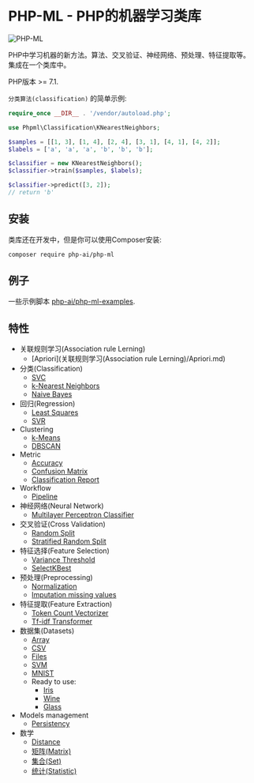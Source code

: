 # PHP-ML - PHP的机器学习类库

![PHP-ML](https://raw.githubusercontent.com/php-ai/php-ml/master/docs/assets/php-ml-logo.png)

PHP中学习机器的新方法。算法、交叉验证、神经网络、预处理、特征提取等。集成在一个类库中。

PHP版本  >= 7.1.

`分类算法(classification)` 的简单示例:

```php
require_once __DIR__ . '/vendor/autoload.php';

use Phpml\Classification\KNearestNeighbors;

$samples = [[1, 3], [1, 4], [2, 4], [3, 1], [4, 1], [4, 2]];
$labels = ['a', 'a', 'a', 'b', 'b', 'b'];

$classifier = new KNearestNeighbors();
$classifier->train($samples, $labels);

$classifier->predict([3, 2]);
// return 'b'
```

## 安装

类库还在开发中，但是你可以使用Composer安装:

```
composer require php-ai/php-ml
```

## 例子

一些示例脚本 [php-ai/php-ml-examples](https://github.com/php-ai/php-ml-examples).

## 特性

- 关联规则学习(Association rule Lerning)
    - [Apriori](关联规则学习(Association rule Lerning)/Apriori.md)
- 分类(Classification)
    - [SVC](https://php-ml.readthedocs.io/en/latest/machine-learning/classification/svc/)
    - [k-Nearest Neighbors](https://php-ml.readthedocs.io/en/latest/machine-learning/classification/k-nearest-neighbors/)
    - [Naive Bayes](https://php-ml.readthedocs.io/en/latest/machine-learning/classification/naive-bayes/)
- 回归(Regression)
    - [Least Squares](https://php-ml.readthedocs.io/en/latest/machine-learning/regression/least-squares/)
    - [SVR](https://php-ml.readthedocs.io/en/latest/machine-learning/regression/svr/)
- Clustering
    - [k-Means](https://php-ml.readthedocs.io/en/latest/machine-learning/clustering/k-means/)
    - [DBSCAN](https://php-ml.readthedocs.io/en/latest/machine-learning/clustering/dbscan/)
- Metric
    - [Accuracy](https://php-ml.readthedocs.io/en/latest/machine-learning/metric/accuracy/)
    - [Confusion Matrix](https://php-ml.readthedocs.io/en/latest/machine-learning/metric/confusion-matrix/)
    - [Classification Report](https://php-ml.readthedocs.io/en/latest/machine-learning/metric/classification-report/)
- Workflow
    - [Pipeline](https://php-ml.readthedocs.io/en/latest/machine-learning/workflow/pipeline)
- 神经网络(Neural Network)
    - [Multilayer Perceptron Classifier](https://php-ml.readthedocs.io/en/latest/machine-learning/neural-network/multilayer-perceptron-classifier/)
- 交叉验证(Cross Validation)
    - [Random Split](https://php-ml.readthedocs.io/en/latest/machine-learning/cross-validation/random-split/)
    - [Stratified Random Split](https://php-ml.readthedocs.io/en/latest/machine-learning/cross-validation/stratified-random-split/)
- 特征选择(Feature Selection)
    - [Variance Threshold](https://php-ml.readthedocs.io/en/latest/machine-learning/feature-selection/variance-threshold/)
    - [SelectKBest](https://php-ml.readthedocs.io/en/latest/machine-learning/feature-selection/selectkbest/)
- 预处理(Preprocessing)
    - [Normalization](https://php-ml.readthedocs.io/en/latest/machine-learning/preprocessing/normalization/)
    - [Imputation missing values](https://php-ml.readthedocs.io/en/latest/machine-learning/preprocessing/imputation-missing-values/)
- 特征提取(Feature Extraction)
    - [Token Count Vectorizer](https://php-ml.readthedocs.io/en/latest/machine-learning/feature-extraction/token-count-vectorizer/)
    - [Tf-idf Transformer](https://php-ml.readthedocs.io/en/latest/machine-learning/feature-extraction/tf-idf-transformer/)
- 数据集(Datasets)
    - [Array](https://php-ml.readthedocs.io/en/latest/machine-learning/datasets/array-dataset/)
    - [CSV](https://php-ml.readthedocs.io/en/latest/machine-learning/datasets/csv-dataset/)
    - [Files](https://php-ml.readthedocs.io/en/latest/machine-learning/datasets/files-dataset/)
    - [SVM](https://php-ml.readthedocs.io/en/latest/machine-learning/datasets/svm-dataset/)
    - [MNIST](https://php-ml.readthedocs.io/en/latest/machine-learning/datasets/mnist-dataset/)
    - Ready to use:
        - [Iris](https://php-ml.readthedocs.io/en/latest/machine-learning/datasets/demo/iris/)
        - [Wine](https://php-ml.readthedocs.io/en/latest/machine-learning/datasets/demo/wine/)
        - [Glass](https://php-ml.readthedocs.io/en/latest/machine-learning/datasets/demo/glass/)
- Models management
    - [Persistency](https://php-ml.readthedocs.io/en/latest/machine-learning/model-manager/persistency/)
- 数学
    - [Distance](https://php-ml.readthedocs.io/en/latest/math/distance/)
    - [矩阵(Matrix)](https://php-ml.readthedocs.io/en/latest/math/matrix/)
    - [集合(Set)](https://php-ml.readthedocs.io/en/latest/math/set/)
    - [统计(Statistic)](https://php-ml.readthedocs.io/en/latest/math/statistic/)



